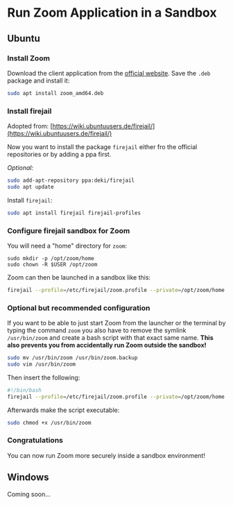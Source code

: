 # Run Zoom Application in a Sandbox
## Ubuntu
### Install Zoom
Download the client application from the [official website](https://zoom.us/download). Save the `.deb` package and install it:
```bash
sudo apt install zoom_amd64.deb
```
### Install firejail
Adopted from: [https://wiki.ubuntuusers.de/firejail/](https://wiki.ubuntuusers.de/firejail/)

Now you want to install the package `firejail` either fro the official repositories or by adding a ppa first.

*Optional:*
```bash
sudo add-apt-repository ppa:deki/firejail
sudo apt update
```
Install `firejail`:
```bash
sudo apt install firejail firejail-profiles
```

### Configure firejail sandbox for Zoom

You will need a "home" directory for `zoom`:
```
sudo mkdir -p /opt/zoom/home
sudo chown -R $USER /opt/zoom
```
Zoom can then be launched in a sandbox like this:
```bash
firejail --profile=/etc/firejail/zoom.profile --private=/opt/zoom/home /opt/zoom/ZoomLauncher
```

### Optional but recommended configuration
If you want to be able to just start Zoom from the launcher or the terminal by typing the command `zoom` you also have to remove the symlink `/usr/bin/zoom` and create a bash script with that exact same name. **This also prevents you from accidentally run Zoom outside the sandbox!**
```bash
sudo mv /usr/bin/zoom /usr/bin/zoom.backup
sudo vim /usr/bin/zoom
```
Then insert the following:
```bash
#!/bin/bash
firejail --profile=/etc/firejail/zoom.profile --private=/opt/zoom/home /opt/zoom/ZoomLauncher
```
Afterwards make the script executable:
```bash
sudo chmod +x /usr/bin/zoom
```
### Congratulations
You can now run Zoom more securely inside a sandbox environment!

## Windows
Coming soon...
